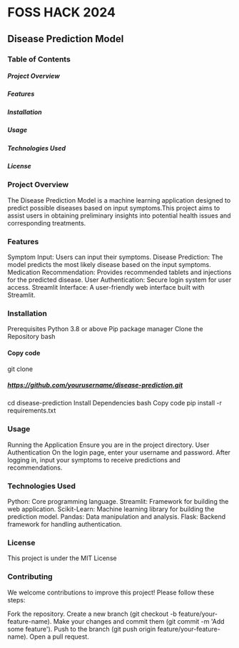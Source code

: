 # FOSS HACK 2024
## Disease Prediction Model
### Table of Contents
##### Project Overview
##### Features
##### Installation
##### Usage
##### Technologies Used
##### License

### Project Overview
The Disease Prediction Model is a machine learning application designed to predict possible diseases based on input symptoms.This project aims to assist users in obtaining preliminary insights into potential health issues and corresponding treatments.

### Features
Symptom Input: Users can input their symptoms.
Disease Prediction: The model predicts the most likely disease based on the input symptoms.
Medication Recommendation: Provides recommended tablets and injections for the predicted disease.
User Authentication: Secure login system for user access.
Streamlit Interface: A user-friendly web interface built with Streamlit.


### Installation
Prerequisites
Python 3.8 or above
Pip package manager
Clone the Repository
bash

#### Copy code
git clone 
##### https://github.com/yourusername/disease-prediction.git
cd disease-prediction
Install Dependencies
bash
Copy code
pip install -r requirements.txt

### Usage
Running the Application
Ensure you are in the project directory.
User Authentication
On the login page, enter your username and password.
After logging in, input your symptoms to receive predictions and recommendations.

### Technologies Used
Python: Core programming language.
Streamlit: Framework for building the web application.
Scikit-Learn: Machine learning library for building the prediction model.
Pandas: Data manipulation and analysis.
Flask: Backend framework for handling authentication.

### License
This project is under the MIT License


### Contributing
We welcome contributions to improve this project! Please follow these steps:

Fork the repository.
Create a new branch (git checkout -b feature/your-feature-name).
Make your changes and commit them (git commit -m 'Add some feature').
Push to the branch (git push origin feature/your-feature-name).
Open a pull request.

    
